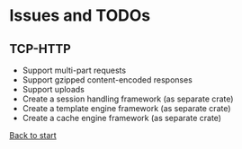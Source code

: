 
# Issues and TODOs

## TCP-HTTP

* Support multi-part requests
* Support gzipped content-encoded responses
* Support uploads
* Create a session handling framework (as separate crate)
* Create a template engine framework (as separate crate)
* Create a cache engine framework (as separate crate)


[Back to start](https://github.com/cjohansson/milstian-rust-internet-framework/)
